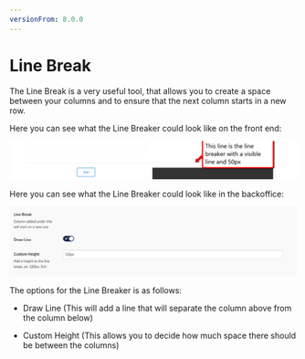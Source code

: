 ```yaml
---
versionFrom: 8.0.0
---
```


# Line Break

The Line Break is a very useful tool, that allows you to create a space between your columns and to ensure that the next column starts in a new row.

Here you can see what the Line Breaker could look like on the front end:

![Quote image](images/Line-Breaker-Frontend.png)

Here you can see what the Line Breaker could look like in the backoffice:

![Price List](images/Line-Breaker-Backoffice.png)

The options for the Line Breaker is as follows:

- Draw Line (This will add a line that will separate the column above from the column below)

- Custom Height (This allows you to decide how much space there should be between the columns)
